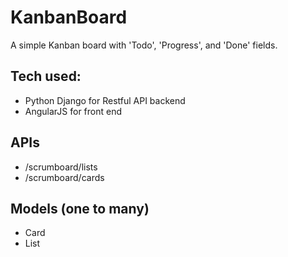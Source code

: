 # KanbanBoard
A simple Kanban board with 'Todo', 'Progress', and 'Done' fields.

## Tech used: 
+ Python Django for Restful API backend
+ AngularJS for front end

## APIs 
+ /scrumboard/lists
+ /scrumboard/cards

## Models (one to many)
+ Card
+ List
